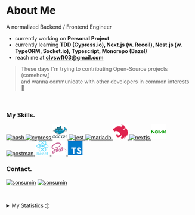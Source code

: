 # About Me

A normalized Backend / Frontend Engineer

- currently working on **Personal Project**
- currently learning **TDD (Cypress.io), Next.js (w. Recoil), Nest.js (w. TypeORM, Socket.io), Typescript, Monorepo (Bazel)**
- reach me at **clvswft03@gmail.com**

> These days I'm trying to contributing Open-Source projects (somehow,)\
> and wanna communicate with other developers in common interests 💬

&nbsp;

<h3 align="left">My Skills.</h3>
<p align="left"> <a href="https://www.gnu.org/software/bash/" target="_blank" rel="noreferrer"> <img src="https://www.vectorlogo.zone/logos/gnu_bash/gnu_bash-icon.svg" alt="bash" width="40" height="40"/> </a> <a href="https://www.cypress.io" target="_blank" rel="noreferrer"> <img src="https://raw.githubusercontent.com/simple-icons/simple-icons/6e46ec1fc23b60c8fd0d2f2ff46db82e16dbd75f/icons/cypress.svg" alt="cypress" width="40" height="40"/> </a> <a href="https://www.docker.com/" target="_blank" rel="noreferrer"> <img src="https://raw.githubusercontent.com/devicons/devicon/master/icons/docker/docker-original-wordmark.svg" alt="docker" width="40" height="40"/> </a> <a href="https://jestjs.io" target="_blank" rel="noreferrer"> <img src="https://www.vectorlogo.zone/logos/jestjsio/jestjsio-icon.svg" alt="jest" width="40" height="40"/> </a> <a href="https://mariadb.org/" target="_blank" rel="noreferrer"> <img src="https://www.vectorlogo.zone/logos/mariadb/mariadb-icon.svg" alt="mariadb" width="40" height="40"/> </a> <a href="https://nestjs.com/" target="_blank" rel="noreferrer"> <img src="https://raw.githubusercontent.com/devicons/devicon/master/icons/nestjs/nestjs-plain.svg" alt="nestjs" width="40" height="40"/> </a> <a href="https://nextjs.org/" target="_blank" rel="noreferrer"> <img src="https://cdn.worldvectorlogo.com/logos/nextjs-2.svg" alt="nextjs" width="40" height="40"/> </a> <a href="https://www.nginx.com" target="_blank" rel="noreferrer"> <img src="https://raw.githubusercontent.com/devicons/devicon/master/icons/nginx/nginx-original.svg" alt="nginx" width="40" height="40"/> </a> <a href="https://postman.com" target="_blank" rel="noreferrer"> <img src="https://www.vectorlogo.zone/logos/getpostman/getpostman-icon.svg" alt="postman" width="40" height="40"/> </a> <a href="https://reactjs.org/" target="_blank" rel="noreferrer"> <img src="https://raw.githubusercontent.com/devicons/devicon/master/icons/react/react-original-wordmark.svg" alt="react" width="40" height="40"/> </a> <a href="https://sass-lang.com" target="_blank" rel="noreferrer"> <img src="https://raw.githubusercontent.com/devicons/devicon/master/icons/sass/sass-original.svg" alt="sass" width="40" height="40"/> </a> <a href="https://www.typescriptlang.org/" target="_blank" rel="noreferrer"> <img src="https://raw.githubusercontent.com/devicons/devicon/master/icons/typescript/typescript-original.svg" alt="typescript" width="40" height="40"/> </a> </p>

<h3 align="left">Contact.</h3>
<p align="left"> <a href="https://linkedin.com/in/sonsumin" target="blank"><img align="center" src="https://raw.githubusercontent.com/rahuldkjain/github-profile-readme-generator/master/src/images/icons/Social/github.svg" alt="sonsumin" height="30" width="40" /></a> <a href="https://linkedin.com/in/sonsumin" target="blank"><img align="center" src="https://raw.githubusercontent.com/rahuldkjain/github-profile-readme-generator/master/src/images/icons/Social/linked-in-alt.svg" alt="sonsumin" height="30" width="40" /></a>
</p>

&nbsp;

<details>
 <summary>My Statistics ↕️</summary>

<!--START_SECTION:waka-->
![Code Time](http://img.shields.io/badge/Code%20Time-1%2C002%20hrs%2048%20mins-blue)

![Profile Views](http://img.shields.io/badge/Profile%20Views-4-blue)

**🐱 My GitHub Data** 

> 🏆 1,379 Contributions in the Year 2022
 > 
> 📦 12.5 MB Used in GitHub's Storage 
 > 
> 💼 Opted to Hire
 > 
> 📜 368 Public Repositories 
 > 
> 🔑 105 Private Repositories  
 > 
**I'm a Night 🦉** 

```text
🌞 Morning    1 commits      ░░░░░░░░░░░░░░░░░░░░░░░░░   3.03% 
🌆 Daytime    12 commits     █████████░░░░░░░░░░░░░░░░   36.36% 
🌃 Evening    11 commits     ████████░░░░░░░░░░░░░░░░░   33.33% 
🌙 Night      9 commits      ██████░░░░░░░░░░░░░░░░░░░   27.27%

```
📅 **I'm Most Productive on Sunday** 

```text
Monday       1 commits      ░░░░░░░░░░░░░░░░░░░░░░░░░   3.03% 
Tuesday      5 commits      ███░░░░░░░░░░░░░░░░░░░░░░   15.15% 
Wednesday    5 commits      ███░░░░░░░░░░░░░░░░░░░░░░   15.15% 
Thursday     4 commits      ███░░░░░░░░░░░░░░░░░░░░░░   12.12% 
Friday       6 commits      ████░░░░░░░░░░░░░░░░░░░░░   18.18% 
Saturday     2 commits      █░░░░░░░░░░░░░░░░░░░░░░░░   6.06% 
Sunday       10 commits     ███████░░░░░░░░░░░░░░░░░░   30.3%

```


📊 **This Week I Spent My Time On** 

```text
⌚︎ Time Zone: Asia/Seoul

💬 Programming Languages: 
Python                   3 hrs 25 mins       ███████████░░░░░░░░░░░░░░   47.21% 
INI                      1 hr 5 mins         ███░░░░░░░░░░░░░░░░░░░░░░   14.95% 
YAML                     55 mins             ███░░░░░░░░░░░░░░░░░░░░░░   12.68% 
TOML                     29 mins             █░░░░░░░░░░░░░░░░░░░░░░░░   6.88% 
Markdown                 26 mins             █░░░░░░░░░░░░░░░░░░░░░░░░   6.0%

🔥 Editors: 
PyCharmCore              6 hrs 26 mins       ██████████████████████░░░   88.79% 
Neovim                   48 mins             ██░░░░░░░░░░░░░░░░░░░░░░░   11.21%

💻 Operating System: 
Linux                    7 hrs 15 mins       █████████████████████████   100.0%

```

**I Mostly Code in JavaScript** 

```text
JavaScript               19 repos            ██████░░░░░░░░░░░░░░░░░░░   25.0% 
TypeScript               18 repos            ██████░░░░░░░░░░░░░░░░░░░   23.68% 
Shell                    9 repos             ███░░░░░░░░░░░░░░░░░░░░░░   11.84% 
CSS                      7 repos             ██░░░░░░░░░░░░░░░░░░░░░░░   9.21% 
HTML                     5 repos             █░░░░░░░░░░░░░░░░░░░░░░░░   6.58%

```


**Timeline**

![Chart not found](https://raw.githubusercontent.com/todaypp/todaypp/master/charts/bar_graph.png) 


 Last Updated on 13/07/2022 17:44:36 UTC
<!--END_SECTION:waka-->
</details>
